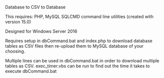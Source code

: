 
Database to CSV to Database

This requires: 
	PHP, MySQL 
	SQLCMD command line utilities (created with version 15.0)

Designed for Windows Server 2016

Requires setup in dbCommand.bat and index.php to download database tables as CSV files then re-upload them to MySQL database of your choosing. 

Multiple lines can be used in dbCommand.bat in order to download multiple tables as CSV.
exec_timer.vbs can be run to find out the time it takes to execute dbCommand.bat